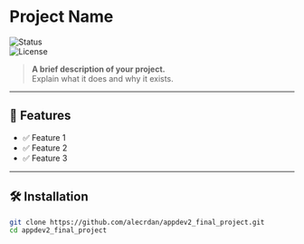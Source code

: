 # Project Name

![Status](https://img.shields.io/badge/status-active-brightgreen)  
![License](https://img.shields.io/badge/license-MIT-blue)  

> **A brief description of your project.**  
> Explain what it does and why it exists.

---

## 🚀 Features  
- ✅ Feature 1  
- ✅ Feature 2  
- ✅ Feature 3  

---

## 🛠 Installation  
```sh
git clone https://github.com/alecrdan/appdev2_final_project.git
cd appdev2_final_project
